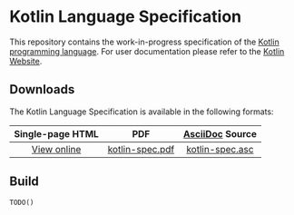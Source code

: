 # Kotlin Language Specification

This repository contains the work-in-progress specification of the [Kotlin programming language](https://kotlinlang.org).
For user documentation please refer to the [Kotlin Website](https://kotlinlang.org).

## Downloads

The Kotlin Language Specification is available in the following formats:  

Single-page HTML | PDF | [AsciiDoc](http://www.methods.co.nz/asciidoc/) Source |
:----:|:----:|:----:
[View online](http://jetbrains.github.io/kotlin-spec/) | [kotlin-spec.pdf](http://jetbrains.github.io/kotlin-spec/kotlin-spec.pdf) | [kotlin-spec.asc](kotlin-spec.asc)

## Build

```TODO()```
